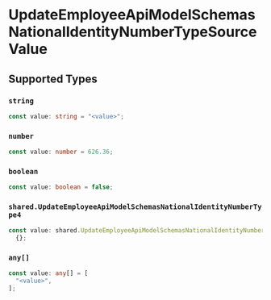 # UpdateEmployeeApiModelSchemasNationalIdentityNumberTypeSourceValue


## Supported Types

### `string`

```typescript
const value: string = "<value>";
```

### `number`

```typescript
const value: number = 626.36;
```

### `boolean`

```typescript
const value: boolean = false;
```

### `shared.UpdateEmployeeApiModelSchemasNationalIdentityNumberType4`

```typescript
const value: shared.UpdateEmployeeApiModelSchemasNationalIdentityNumberType4 =
  {};
```

### `any[]`

```typescript
const value: any[] = [
  "<value>",
];
```

